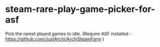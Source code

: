 # steam-rare-play-game-picker-for-asf
Pick the rarest played games to idle. (Require ASF installed - https://github.com/JustArchi/ArchiSteamFarm )
